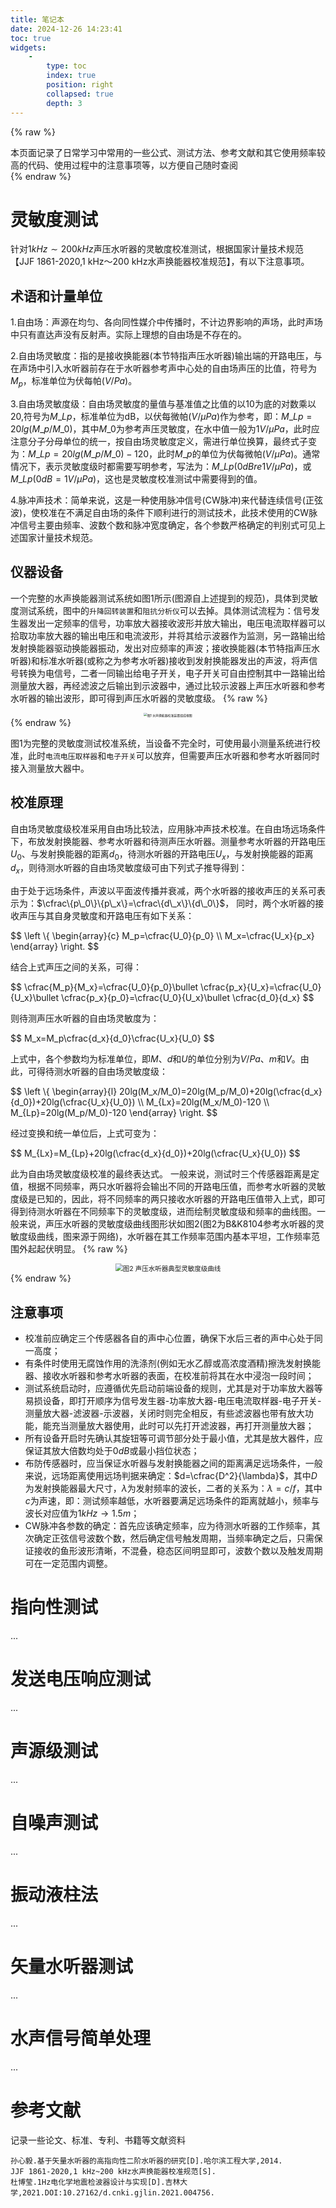 ```yaml
---
title: 笔记本
date: 2024-12-26 14:23:41
toc: true
widgets:
    -
        type: toc
        index: true
        position: right
        collapsed: true
        depth: 3
---
```

{% raw %}
<article class="message is-info"><div class="message-body">
本页面记录了日常学习中常用的一些公式、测试方法、参考文献和其它使用频率较高的代码、使用过程中的注意事项等，以方便自己随时查阅
</div></article>
{% endraw %}

# 灵敏度测试
针对$1kHz\sim200kHz$声压水听器的灵敏度校准测试，根据国家计量技术规范【JJF 1861-2020,1 kHz～200 kHz水声换能器校准规范】，有以下注意事项。
## 术语和计量单位
1.自由场：声源在均匀、各向同性媒介中传播时，不计边界影响的声场，此时声场中只有直达声没有反射声。实际上理想的自由场是不存在的。

2.自由场灵敏度：指的是接收换能器(本节特指声压水听器)输出端的开路电压，与在声场中引入水听器前存在于水听器参考声中心处的自由场声压的比值，符号为$M_p$，标准单位为伏每帕($V/Pa$)。

3.自由场灵敏度级：自由场灵敏度的量值与基准值之比值的以10为底的对数乘以20,符号为$M\_{Lp}$，标准单位为dB，以伏每微帕($V/\mu Pa$)作为参考，即：$M\_{Lp}=20lg(M\_p/M\_0)$，其中$M\_0$为参考声压灵敏度，在水中值一般为$1V/\mu Pa$，此时应注意分子分母单位的统一，按自由场灵敏度定义，需进行单位换算，最终式子变为：$M\_{Lp}=20lg(M\_p/M\_0)-120$，此时$M\_p$的单位为伏每微帕($V/\mu Pa$)。通常情况下，表示灵敏度级时都需要写明参考，写法为：$M\_{Lp}(0dB re 1V/\mu Pa)$，或$M\_{Lp}(0dB=1V/\mu Pa)$，这也是灵敏度校准测试中需要得到的值。

4.脉冲声技术：简单来说，这是一种使用脉冲信号(CW脉冲)来代替连续信号(正弦波)，使校准在不满足自由场的条件下顺利进行的测试技术，此技术使用的CW脉冲信号主要由频率、波数个数和脉冲宽度确定，各个参数严格确定的判别式可见上述国家计量技术规范。
## 仪器设备
一个完整的水声换能器测试系统如图1所示(图源自上述提到的规范)，具体到灵敏度测试系统，图中的`升降回转装置`和`阻抗分析仪`可以去掉。具体测试流程为：信号发生器发出一定频率的信号，功率放大器接收波形并放大输出，电压电流取样器可以拾取功率放大器的输出电压和电流波形，并将其给示波器作为监测，另一路输出给发射换能器驱动换能器振动，发出对应频率的声波；接收换能器(本节特指声压水听器)和标准水听器(或称之为参考水听器)接收到发射换能器发出的声波，将声信号转换为电信号，二者一同输出给电子开关，电子开关可自由控制其中一路输出给测量放大器，再经滤波之后输出到示波器中，通过比较示波器上声压水听器和参考水听器的输出波形，即可得到声压水听器的灵敏度级。
{% raw %}
<div style="text-align: center;">
  <img src="./picture/图1.png" alt="图1 水声换能器校准装置组成框图" style="zoom:35%;" />
</div>
{% endraw %}

图1为完整的灵敏度测试校准系统，当设备不完全时，可使用最小测量系统进行校准，此时`电流电压取样器`和`电子开关`可以放弃，但需要声压水听器和参考水听器同时接入测量放大器中。
## 校准原理
自由场灵敏度级校准采用自由场比较法，应用脉冲声技术校准。在自由场远场条件下，布放发射换能器、参考水听器和待测声压水听器。测量参考水听器的开路电压$U_0$、与发射换能器的距离$d_0$，待测水听器的开路电压$U_x$，与发射换能器的距离$d_x$，则待测水听器的自由场灵敏度级可由下列式子推导得到：

由于处于远场条件，声波以平面波传播并衰减，两个水听器的接收声压的关系可表示为：$\cfrac\{p\_0\}\{p\_x\}=\cfrac\{d\_x\}\{d\_0\}$，
同时，两个水听器的接收声压与其自身灵敏度和开路电压有如下关系：
<div>
$$
\left \{ 
\begin{array}{c}
M_p=\cfrac{U_0}{p_0} \\ 
M_x=\cfrac{U_x}{p_x} 
\end{array}
\right.
$$
</div>

结合上式声压之间的关系，可得：
<div>
$$
\cfrac{M_p}{M_x}=\cfrac{U_0}{p_0}\bullet \cfrac{p_x}{U_x}=\cfrac{U_0}{U_x}\bullet \cfrac{p_x}{p_0}=\cfrac{U_0}{U_x}\bullet \cfrac{d_0}{d_x}
$$
</div>

则待测声压水听器的自由场灵敏度为：
<div>
$$
M_x=M_p\cfrac{d_x}{d_0}\cfrac{U_x}{U_0}
$$
</div>

上式中，各个参数均为标准单位，即$M$、$d$和$U$的单位分别为$V/Pa$、$m$和$V$。由此，可得待测水听器的自由场灵敏度级：
<div>
$$
\left \{
\begin{array}{l}
20lg(M_x/M_0)=20lg(M_p/M_0)+20lg(\cfrac{d_x}{d_0})+20lg(\cfrac{U_x}{U_0}) \\
M_{Lx}=20lg(M_x/M_0)-120 \\
M_{Lp}=20lg(M_p/M_0)-120
\end{array}
\right.
$$
</div>

经过变换和统一单位后，上式可变为：
<div>
$$
M_{Lx}=M_{Lp}+20lg(\cfrac{d_x}{d_0})+20lg(\cfrac{U_x}{U_0})
$$
</div>

此为自由场灵敏度级校准的最终表达式。
一般来说，测试时三个传感器距离是定值，根据不同频率，两只水听器将会输出不同的开路电压值，而参考水听器的灵敏度级是已知的，因此，将不同频率的两只接收水听器的开路电压值带入上式，即可得到待测水听器在不同频率下的灵敏度级，进而绘制灵敏度级和频率的曲线图。一般来说，声压水听器的灵敏度级曲线图形状如图2(图2为B&K8104参考水听器的灵敏度级曲线，图来源于网络)，水听器在其工作频率范围内基本平坦，工作频率范围外起起伏明显。
{% raw %}
<div style="text-align: center;">
  <img src="./picture/图2.png" alt="图2 声压水听器典型灵敏度级曲线" style="zoom:75%;" />
</div>
{% endraw %}

## 注意事项
* 校准前应确定三个传感器各自的声中心位置，确保下水后三者的声中心处于同一高度；
* 有条件时使用无腐蚀作用的洗涤剂(例如无水乙醇或高浓度酒精)擦洗发射换能器、接收水听器和参考水听器的表面，在校准前将其在水中浸泡一段时间；
* 测试系统启动时，应遵循优先启动前端设备的规则，尤其是对于功率放大器等易损设备，即打开顺序为信号发生器-功率放大器-电压电流取样器-电子开关-测量放大器-滤波器-示波器，关闭时则完全相反，有些滤波器也带有放大功能，能充当测量放大器使用，此时可以先打开滤波器，再打开测量放大器；
* 所有设备开启时先确认其旋钮等可调节部分处于最小值，尤其是放大器件，应保证其放大倍数均处于$0dB$或最小挡位状态；
* 布防传感器时，应当保证水听器与发射换能器之间的距离满足远场条件，一般来说，远场距离使用远场判据来确定：$d=\cfrac{D^2}{\lambda}$，其中$D$为发射换能器最大尺寸，$\lambda$为发射频率的波长，二者的关系为：$\lambda=c/f$，其中$c$为声速，即：测试频率越低，水听器要满足远场条件的距离就越小，频率与波长对应值为$1kHz\rightarrow1.5m$；
* CW脉冲各参数的确定：首先应该确定频率，应为待测水听器的工作频率，其次确定正弦信号波数个数，然后确定信号触发周期，当频率确定之后，只需保证接收的鱼形波形清晰，不混叠，稳态区间明显即可，波数个数以及触发周期可在一定范围内调整。

# 指向性测试
...

# 发送电压响应测试
...

# 声源级测试
...

# 自噪声测试
...

# 振动液柱法
...

# 矢量水听器测试
...

# 水声信号简单处理
...

# 参考文献
记录一些论文、标准、专利、书籍等文献资料
```text 点击展开代码 >folded
孙心毅.基于矢量水听器的高指向性二阶水听器的研究[D].哈尔滨工程大学,2014.
JJF 1861-2020,1 kHz~200 kHz水声换能器校准规范[S].
杜博莹.1Hz电化学地震检波器设计与实现[D].吉林大学,2021.DOI:10.27162/d.cnki.gjlin.2021.004756.
```
